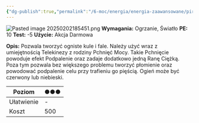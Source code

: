 ```yaml
---
{"dg-publish":true,"permalink":"/6-moc/energia/energia-zaawansowane/pirokineza/","dgPassFrontmatter":true}
---
```


![Pasted image 20250202185451.png](/img/user/6%20Obrazy/Pasted%20image%2020250202185451.png)
**Wymagania:** Ogrzanie, Światło
**PE:** 10
**Test:** -5
**Użycie:** Akcja Darmowa

**Opis:** Pozwala tworzyć ogniste kule i fale. Należy użyć wraz z umiejętnością Telekinezy z rodziny Pchnięć Mocy. Takie Pchnięcie powoduje efekt Podpalenie oraz zadaje dodatkowo jedną Ranę Ciężką. Poza tym pozwala bez większego problemu tworzyć płomienie oraz powodować podpalenie celu przy trafieniu go pięścią. Ogień może być czerwony lub niebieski.

| Poziom     | ●●● |
| ---------- | --- |
| Ułatwienie | -   |
| Koszt      | 500 |